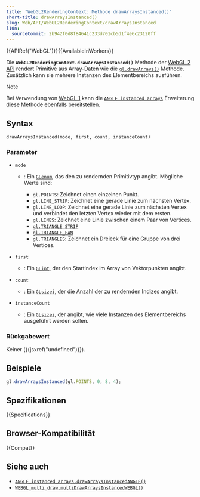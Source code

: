 ```yaml
---
title: "WebGL2RenderingContext: Methode drawArraysInstanced()"
short-title: drawArraysInstanced()
slug: Web/API/WebGL2RenderingContext/drawArraysInstanced
l10n:
  sourceCommit: 2b942f0d8f84641c233d701cb5d1f4e6c23120ff
---
```


{{APIRef("WebGL")}}{{AvailableInWorkers}}

Die **`WebGL2RenderingContext.drawArraysInstanced()`** Methode
der [WebGL 2 API](/de/docs/Web/API/WebGL_API) rendert Primitive aus
Array-Daten wie die [`gl.drawArrays()`](/de/docs/Web/API/WebGLRenderingContext/drawArrays) Methode. Zusätzlich kann sie mehrere Instanzen des Elementbereichs ausführen.

> [!NOTE]
> Bei Verwendung von [WebGL 1](/de/docs/Web/API/WebGLRenderingContext)
> kann die [`ANGLE_instanced_arrays`](/de/docs/Web/API/ANGLE_instanced_arrays) Erweiterung diese Methode ebenfalls bereitstellen.

## Syntax

```js-nolint
drawArraysInstanced(mode, first, count, instanceCount)
```

### Parameter

- `mode`

  - : Ein [`GLenum`](/de/docs/Web/API/WebGL_API/Types), das den zu rendernden Primitivtyp angibt. Mögliche Werte sind:

    - `gl.POINTS`: Zeichnet einen einzelnen Punkt.
    - `gl.LINE_STRIP`: Zeichnet eine gerade Linie zum nächsten Vertex.
    - `gl.LINE_LOOP`: Zeichnet eine gerade Linie zum nächsten Vertex und
      verbindet den letzten Vertex wieder mit dem ersten.
    - `gl.LINES`: Zeichnet eine Linie zwischen einem Paar von Vertices.
    - [`gl.TRIANGLE_STRIP`](https://en.wikipedia.org/wiki/Triangle_strip)
    - [`gl.TRIANGLE_FAN`](https://en.wikipedia.org/wiki/Triangle_fan)
    - `gl.TRIANGLES`: Zeichnet ein Dreieck für eine Gruppe von drei Vertices.

- `first`
  - : Ein [`GLint`](/de/docs/Web/API/WebGL_API/Types), der den Startindex im Array von Vektorpunkten angibt.
- `count`
  - : Ein [`GLsizei`](/de/docs/Web/API/WebGL_API/Types), der die Anzahl der zu rendernden Indizes angibt.
- `instanceCount`
  - : Ein [`GLsizei`](/de/docs/Web/API/WebGL_API/Types), der angibt, wie viele Instanzen des Elementbereichs ausgeführt werden sollen.

### Rückgabewert

Keiner ({{jsxref("undefined")}}).

## Beispiele

```js
gl.drawArraysInstanced(gl.POINTS, 0, 8, 4);
```

## Spezifikationen

{{Specifications}}

## Browser-Kompatibilität

{{Compat}}

## Siehe auch

- [`ANGLE_instanced_arrays.drawArraysInstancedANGLE()`](/de/docs/Web/API/ANGLE_instanced_arrays/drawArraysInstancedANGLE)
- [`WEBGL_multi_draw.multiDrawArraysInstancedWEBGL()`](/de/docs/Web/API/WEBGL_multi_draw/multiDrawArraysInstancedWEBGL)

